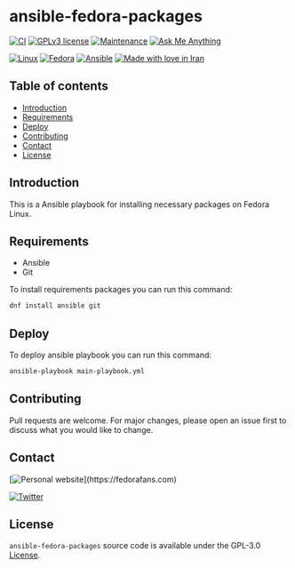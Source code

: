# ansible-fedora-packages

[![CI](https://github.com/hos7ein/ansible-fedora-packages/actions/workflows/ci.yml/badge.svg 'CI')](https://github.com/hos7ein/ansible-fedora-packages/actions/workflows/ci.yml)
[![GPLv3 license](https://img.shields.io/badge/License-GPLv3-blue.svg 'GPLv3 license')](http://perso.crans.org/besson/LICENSE.html)
[![Maintenance](https://img.shields.io/badge/Maintained%3F-yes-green.svg 'Maintenance')](https://github.com/hos7ein/ansible-fedora-packages/graphs/commit-activity)
[![Ask Me Anything](https://img.shields.io/badge/Ask%20me-anything-1abc9c.svg 'Ask Me Anything')](https://GitHub.com/hos7ein/ansible-fedora-packages)

[![Linux](https://img.shields.io/badge/Linux-FCC624?style=for-the-badge&logo=linux&logoColor=black 'Linux')](https://www.kernel.org/)
[![Fedora](https://img.shields.io/badge/Fedora-294172?style=for-the-badge&logo=fedora&logoColor=white 'Fedora')](https://fedoraproject.org)
[![Ansible](https://img.shields.io/badge/ansible-%231A1918.svg?style=for-the-badge&logo=ansible&logoColor=white 'Ansible')](https://www.ansible.com)
[![Made with love in Iran](https://madewithlove.now.sh/ir?heart=true&colorA=%2326a269&template=for-the-badge 'Made with love in Iran')](https://GitHub.com/hos7ein)

## Table of contents

* [Introduction](#introduction)
* [Requirements](#requirements)
* [Deploy](#deploy)
* [Contributing](#contributing)
* [Contact](#contact)
* [License](#license)

## Introduction

This is a Ansible playbook for installing necessary packages on Fedora Linux.

## Requirements

* Ansible
* Git

To install requirements packages you can run this command:

```bash
dnf install ansible git
```

## Deploy

To deploy ansible playbook you can run this command:

```bash
ansible-playbook main-playbook.yml
```

## Contributing

Pull requests are welcome. For major changes, please open an issue first to
discuss what you would like to change.

## Contact

[![Personal website](https://img.shields.io/badge/website-000000?style=for-the-badge&logo=About.me&logoColor=white 'https://fedorafans.com')](https://fedorafans.com)

[![Twitter](https://img.shields.io/badge/Twitter-%231DA1F2.svg?style=for-the-badge&logo=Twitter&logoColor=white '@hos7ein')](https://twitter.com/hos7ein)

## License

`ansible-fedora-packages` source code is available under the GPL-3.0 [License](/LICENSE).
